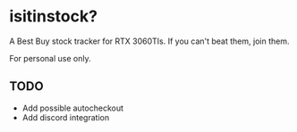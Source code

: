 # isitinstock?

A Best Buy stock tracker for RTX 3060TIs. If you can't beat them, join them. 

For personal use only.

## TODO

- Add possible autocheckout
- Add discord integration
